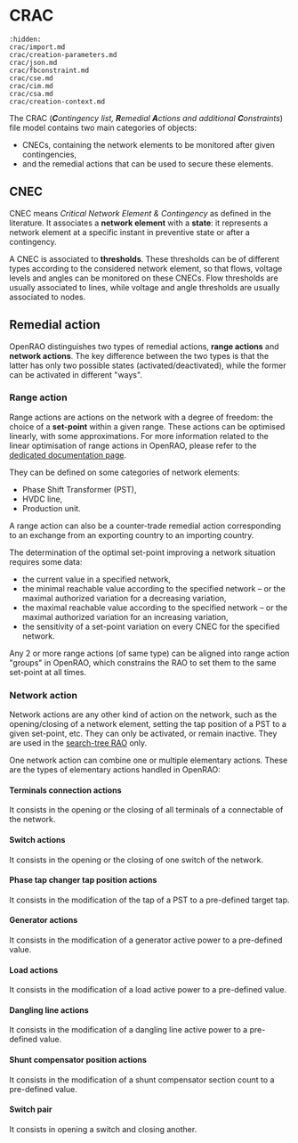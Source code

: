 # CRAC

```{toctree}
:hidden:
crac/import.md
crac/creation-parameters.md
crac/json.md
crac/fbconstraint.md
crac/cse.md
crac/cim.md
crac/csa.md
crac/creation-context.md
```

The CRAC (***C**ontingency list, **R**emedial **A**ctions and additional **C**onstraints*) file model contains two main categories of objects:
- CNECs, containing the network elements to be monitored after given contingencies,
- and the remedial actions that can be used to secure these elements.

## CNEC

CNEC means *Critical Network Element & Contingency* as defined in the literature. It associates a **network element** with a **state**: it represents a network element at a specific instant in preventive state or after a contingency.

A CNEC is associated to **thresholds**. These thresholds can be of different types according to the considered network element, so that flows, voltage levels and angles can be monitored on these CNECs. Flow thresholds are usually associated to lines, while voltage and angle thresholds are usually associated to nodes.

## Remedial action

OpenRAO distinguishes two types of remedial actions, **range actions** and **network actions**. The key difference between the two types is that the latter has only two possible states (activated/deactivated), while the former can be activated in different "ways".

### Range action

Range actions are actions on the network with a degree of freedom: the choice of a **set-point** within a given range. 
These actions can be optimised linearly, with some approximations. For more information related to the linear optimisation 
of range actions in OpenRAO, please refer to the [dedicated documentation page](/castor/linear-problem.md).

They can be defined on some categories of network elements:
- Phase Shift Transformer (PST),
- HVDC line,
- Production unit.

A range action can also be a counter-trade remedial action corresponding to an exchange from an exporting country to an
importing country.

The determination of the optimal set-point improving a network situation requires some data:
- the current value in a specified network,
- the minimal reachable value according to the specified network – or the maximal authorized variation for a decreasing variation,
- the maximal reachable value according to the specified network – or the maximal authorized variation for an increasing variation,
- the sensitivity of a set-point variation on every CNEC for the specified network.
  
Any 2 or more range actions (of same type) can be aligned into range action "groups" in OpenRAO, which constrains the RAO to set them to the same set-point at all times.

### Network action

Network actions are any other kind of action on the network, such as the opening/closing of a network element, setting the tap position of a PST to a given set-point, etc. They can only be activated, or remain inactive.
They are used in the [search-tree RAO](/castor.md#algorithm) only.  

One network action can combine one or multiple elementary actions. These are the types of elementary actions handled in OpenRAO:

#### Terminals connection actions

It consists in the opening or the closing of all terminals of a connectable of the network.

#### Switch actions

It consists in the opening or the closing of one switch of the network.

#### Phase tap changer tap position actions

It consists in the modification of the tap of a PST to a pre-defined target tap.

#### Generator actions

It consists in the modification of a generator active power to a pre-defined value.

#### Load actions

It consists in the modification of a load active power to a pre-defined value.

#### Dangling line actions

It consists in the modification of a dangling line active power to a pre-defined value.

#### Shunt compensator position actions

It consists in the modification of a shunt compensator section count to a pre-defined value.

#### Switch pair

It consists in opening a switch and closing another.
